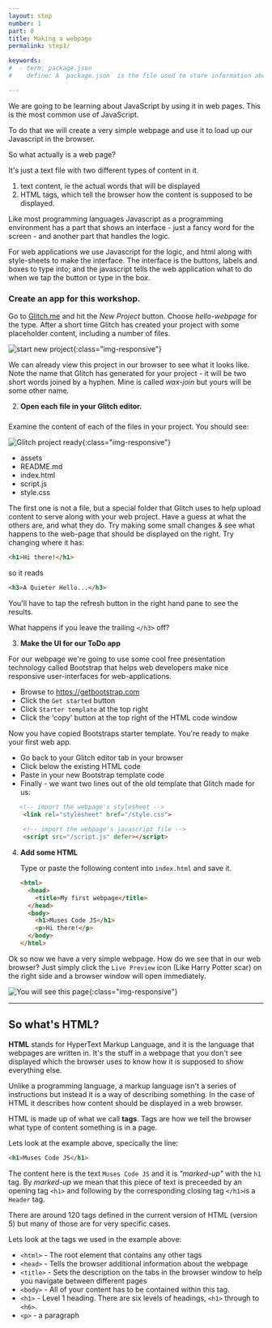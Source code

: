 ```yaml
---
layout: step
number: 1
part: 0
title: Making a webpage
permalink: step1/

keywords:
#  - term: package.json
#    define: A `package.json` is the file used to store information about a Node.js project, such as its name and its dependencies. Read more [here](https://docs.npmjs.com/files/package.json).

---
```


<!-- https://developer.mozilla.org/en-US/docs/Web/HTML -->

We are going to be learning about JavaScript by using it in web pages.  This is the most common use of JavaScript.

To do that we will create a very simple webpage and use it to load up our Javascript in the browser.

So what actually is a web page?

It's just a text file with two different types of content in it.

1. text content, ie the actual words that will be displayed
2. HTML tags, which tell the browser how the content is supposed to be displayed.

Like most programming languages Javascript as a programming environment has a part that 
shows an interface - just a fancy word for the screen - and another part that handles
the logic.  

For web applications we use Javascript for the logic, and html along with style-sheets to
make the interface.  The interface is the buttons, labels and boxes to type into; and
the javascript tells the web application what to do when we tap the button or type in
the box.

<h3><i class="fa fa-hand-pointer-o " aria-hidden="true"></i> Create an app for this workshop.</h3>

Go to [Glitch.me](http://glitch.me) and hit the *New Project* button.  Choose *hello-webpage* for the type.  After a short time Glitch has created your project with some placeholder content, including a number of files.  

![start new project](../assets/glitch-new-project.png){:class="img-responsive"}

We can already view this project in our browser to see what it looks like.  Note the name that Glitch has generated for your project - it will be two short words joined by a hyphen.  Mine is called *wax-join* but yours will be some other name.

2. **Open each file in your Glitch editor.**

<h3><i class="fa fa-hand-pointer-o " aria-hidden="true"></i></h3>

Examine the content of each of the files in your project.  You should see:

![Glitch project ready](../assets/glitch-project-ready.png){:class="img-responsive"}

* assets
* README.md
* index.html
* script.js
* style.css

The first one is not a file, but a special folder that Glitch uses to help upload content to serve along with your web project.  Have a guess at what the others are, and what they do.  Try making some small changes & see what happens
to the web-page that should be displayed on the right.  Try changing where it has:

```html
<h1>Hi there!</h1>
```

so it reads

```html
<h3>A Quieter Hello...</h3>
```

You'll have to tap the refresh button <i class="fa fa-rotate-right " aria-hidden="true"></i>  in the right hand pane to see the results.

What happens if you leave the trailing `</h3>` off?

3. **Make the UI for our ToDo app**

For our webpage we're going to use some cool free presentation technology called Bootstrap that helps web developers make nice responsive user-interfaces for web-applications.

* Browse to https://getbootstrap.com
* Click the `Get started` button
* Click `Starter template` at the top right
* Click the 'copy' button at the top right of the HTML code window

Now you have copied Bootstraps starter template.  You're ready to make your first web app.

* Go back to your Glitch editor tab in your browser 
* Click below the existing HTML code
* Paste in your new Bootstrap template code
* Finally - we want two lines out of the old template that Glitch made for us:

```html
   <!-- import the webpage's stylesheet -->
    <link rel="stylesheet" href="/style.css">
    
    <!-- import the webpage's javascript file -->
    <script src="/script.js" defer></script>
```

4. **Add some HTML**

    Type or paste the following content into `index.html` and save it.

    ```html
    <html>
      <head>
        <title>My first webpage</title>
      </head>
      <body>
        <h1>Muses Code JS</h1>
        <p>Hi there!</p>
      </body>
    </html>
    ```

Ok so now we have a very simple webpage.  How do we see that in our web browser?  Just simply click the `Live Preview` icon (Like Harry Potter scar) on the right side and a browser window will open immediately.


![You will see this page](../assets/intro-html.png){:class="img-responsive"}

---
## So what's HTML?

**HTML** stands for HyperText Markup Language, and it is the language that webpages are written in.  It's the stuff in a webpage that you don't see displayed which the browser uses to know how it is supposed to show everything else.

Unlike a programming language, a markup language isn't a series of instructions but instead it is a way of describing something. In the case of HTML it describes how content should be displayed in a web browser.

HTML is made up of what we call **tags**.  Tags are how we tell the browser what type of content something is in a page.

Lets look at the example above, specically the line:

```html
<h1>Muses Code JS</h1>
```

The content here is the text `Muses Code JS` and it is *"marked-up"* with the `h1` tag.  By *marked-up* we mean that this piece of text is preceeded by an opening tag `<h1>` and following by the corresponding closing tag `</h1>`is a `Header` tag.

There are around 120 tags defined in the current version of HTML (version 5) but many of those are for very specific cases.

Lets look at the tags we used in the example above:

* `<html>` - The root element that contains any other tags
* `<head>` - Tells the browser additional information about the webpage
* `<title>` - Sets the description on the tabs in the browser window to help you navigate between different pages
* `<body>` - All of your content has to be contained within this tag.
* `<h1>` - Level 1 heading.  There are six levels of headings, `<h1>` through to `<h6>`.
* `<p>` - a paragraph

